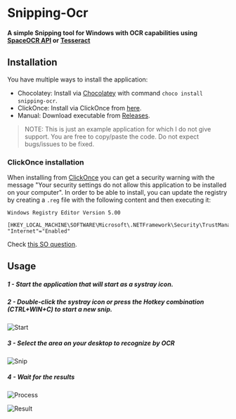 # Snipping-Ocr

#### A simple Snipping tool for Windows with OCR capabilities using [SpaceOCR API](https://ocr.space/ocrapi) **or** [Tesseract](https://github.com/tesseract-ocr/tesseract)

## Installation

You have multiple ways to install the application:

- Chocolatey: Install via [Chocolatey](https://chocolatey.org/docs/installation) with command `choco install snipping-ocr`.
- ClickOnce: Install via ClickOnce from [here](https://snipping-ocr.azurewebsites.net/snipping-ocr/).
- Manual: Download executable from [Releases](https://github.com/thepirat000/Snipping-Ocr/releases/).

> NOTE: This is just an example application for which I do not give support. You are free to copy/paste the code. Do not expect bugs/issues to be fixed.

### ClickOnce installation

When installing from [ClickOnce](https://snipping-ocr.azurewebsites.net/snipping-ocr/) you can get a security warning with the message "Your security settings do not allow this application to be installed on your computer". In order to be able to install, you can update the registry by creating a `.reg` file with the following content and then executing it:

```
Windows Registry Editor Version 5.00

[HKEY_LOCAL_MACHINE\SOFTWARE\Microsoft\.NETFramework\Security\TrustManager\PromptingLevel]
"Internet"="Enabled"
```

Check [this SO question](https://superuser.com/questions/1252575/unable-to-install-clickonce-application-due-to-security-settings-windows-10).

## Usage

##### 1 - Start the application that will start as a systray icon.

##### 2 - Double-click the systray icon or press the Hotkey combination (CTRL+WIN+C) to start a new snip.

![Start](http://i.imgur.com/3FIfidD.png)

##### 3 - Select the area on your desktop to recognize by OCR 

![Snip](http://i.imgur.com/BmpcXrB.png)

##### 4 - Wait for the results

![Process](http://i.imgur.com/3R1BQHO.png)

![Result](https://i.imgur.com/frqMxYw.png)
